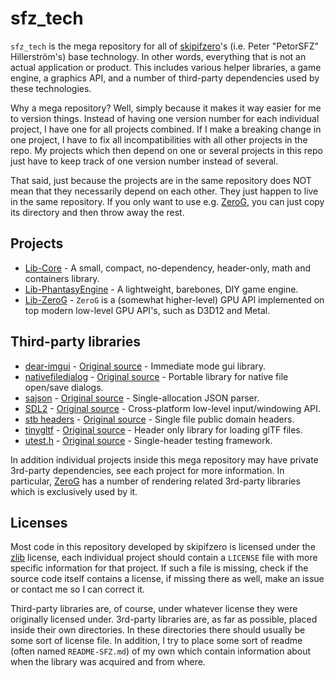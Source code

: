 # sfz_tech

`sfz_tech` is the mega repository for all of [skipifzero](http://www.skipifzero.com/)'s (i.e. Peter "PetorSFZ" Hillerström's) base technology. In other words, everything that is not an actual application or product. This includes various helper libraries, a game engine, a graphics API, and a number of third-party dependencies used by these technologies. 

Why a mega repository? Well, simply because it makes it way easier for me to version things. Instead of having one version number for each individual project, I have one for all projects combined. If I make a breaking change in one project, I have to fix all incompatibilities with all other projects in the repo. My projects which then depend on one or several projects in this repo just have to keep track of one version number instead of several.

That said, just because the projects are in the same repository does NOT mean that they necessarily depend on each other. They just happen to live in the same repository. If you only want to use e.g. [ZeroG](https://github.com/PetorSFZ/sfz_tech/tree/master/Lib-ZeroG), you can just copy its directory and then throw away the rest.

## Projects

* [Lib-Core](https://github.com/PetorSFZ/sfz_tech/tree/master/Lib-Core) - A small, compact, no-dependency, header-only, math and containers library. 
* [Lib-PhantasyEngine](https://github.com/PetorSFZ/sfz_tech/tree/master/Lib-PhantasyEngine) - A lightweight, barebones, DIY game engine.
* [Lib-ZeroG](https://github.com/PetorSFZ/sfz_tech/tree/master/Lib-ZeroG) - `ZeroG` is a (somewhat higher-level) GPU API implemented on top modern low-level GPU API's, such as D3D12 and Metal.

## Third-party libraries

* [dear-imgui](https://github.com/PetorSFZ/sfz_tech/tree/master/externals/dear-imgui) - [Original source](https://github.com/ocornut/imgui) - Immediate mode gui library.
* [nativefiledialog](https://github.com/PetorSFZ/sfz_tech/tree/master/externals/nativefiledialog) - [Original source](https://github.com/mlabbe/nativefiledialog) - Portable library for native file open/save dialogs.
* [sajson](https://github.com/PetorSFZ/sfz_tech/tree/master/externals/sajson) - [Original source](https://github.com/chadaustin/sajson) - Single-allocation JSON parser.
* [SDL2](https://github.com/PetorSFZ/sfz_tech/tree/master/externals/sdl2) - [Original source](https://www.libsdl.org/) - Cross-platform low-level input/windowing API.
* [stb headers](https://github.com/PetorSFZ/sfz_tech/tree/master/externals/stb) - [Original source](https://github.com/nothings/stb) - Single file public domain headers.
* [tinygltf](https://github.com/PetorSFZ/sfz_tech/tree/master/externals/tinygltf) - [Original source](https://github.com/syoyo/tinygltf) - Header only library for loading glTF files.
* [utest.h](https://github.com/PetorSFZ/sfz_tech/tree/master/externals/utest.h) - [Original source](https://github.com/sheredom/utest.h) - Single-header testing framework.

In addition individual projects inside this mega repository may have private 3rd-party dependencies, see each project for more information. In particular, [ZeroG](https://github.com/PetorSFZ/sfz_tech/tree/master/Lib-ZeroG) has a number of rendering related 3rd-party libraries which is exclusively used by it.

## Licenses

Most code in this repository developed by skipifzero is licensed under the [zlib](https://www.zlib.net/zlib_license.html) license, each individual project should contain a `LICENSE` file with more specific information for that project. If such a file is missing, check if the source code itself contains a license, if missing there as well, make an issue or contact me so I can correct it.

Third-party libraries are, of course, under whatever license they were originally licensed under. 3rd-party libraries are, as far as possible, placed inside their own directories. In these directories there should usually be some sort of license file. In addition, I try to place some sort of readme (often named `README-SFZ.md`) of my own which contain information about when the library was acquired and from where.

